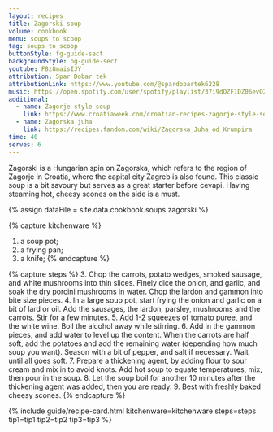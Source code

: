 ```yaml
---
layout: recipes
title: Zagorski soup
volume: cookbook
menu: soups to scoop
tag: soups to scoop
buttonStyle: fg-guide-sect
backgroundStyle: bg-guide-sect
youtube: F8z8maisIJY
attribution: Spar Dobar tek
attributionLink: https://www.youtube.com/@spardobartek6228
music: https://open.spotify.com/user/spotify/playlist/37i9dQZF1DZ06evO2ERcUQ?si=U5hts_yWQUqOG8iCtBM1jA
additional:
  - name: Zagorje style soup
    link: https://www.croatiaweek.com/croatian-recipes-zagorje-style-soup-zagorska-juha/
  - name: Zagorska juha
    link: https://recipes.fandom.com/wiki/Zagorska_Juha_od_Krumpira
time: 40
serves: 6
---
```


Zagorski is a Hungarian spin on Zagorska,  which refers to the region of Zagorje in Croatia, where the capital city Zagreb is also found. This classic soup is a bit savoury but serves as a great starter before cevapi. Having steaming hot, cheesy scones on the side is a must.
<!-- excerpt-end -->

{% assign dataFile = site.data.cookbook.soups.zagorski %}

{% capture kitchenware %}
1. a soup pot;
2. a frying pan;
3. a knife;
{% endcapture %}

{% capture steps %}
3. Chop the carrots, potato wedges, smoked sausage, and white mushrooms into thin slices. Finely dice the onion, and garlic, and soak the dry porcini mushrooms in water. Chop the lardon and gammon into bite size pieces.
4. In a large soup pot, start frying the onion and garlic on a bit of lard or oil. Add the sausages, the lardon, parsley, mushrooms and the carrots. Stir for a few minutes.
5. Add 1-2 squeezes of tomato puree, and the white wine. Boil the alcohol away while stirring.
6. Add in the gammon pieces, and add water to level up the content. When the carrots are half soft, add the potatoes and add the remaining water (depending how much soup you want). Season with a bit of pepper, and salt if necessary. Wait until all goes soft.
7. Prepare a thickening agent, by adding flour to sour cream and mix in to avoid knots. Add hot soup to equate temperatures, mix, then pour in the soup.
8. Let the soup boil for another 10 minutes after the thickening agent was added, then you are ready.
9. Best with freshly baked cheesy scones.
{% endcapture %}

{% include guide/recipe-card.html kitchenware=kitchenware steps=steps tip1=tip1 tip2=tip2 tip3=tip3 %}